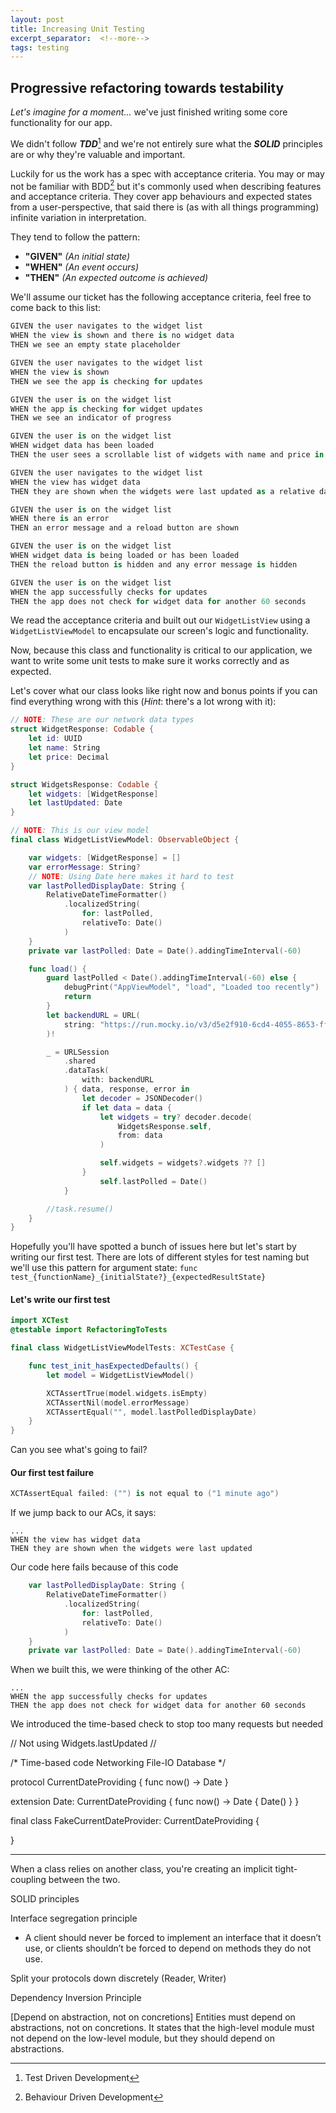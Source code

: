 ```yaml
---
layout: post
title: Increasing Unit Testing
excerpt_separator:  <!--more-->
tags: testing
---
```


## Progressive refactoring towards testability

*Let's imagine for a moment...* we've just finished writing some core functionality for our app.

We didn't follow **_TDD_**[^1] and we're not entirely sure what the **_SOLID_** principles are or why they're valuable and important.

Luckily for us the work has a spec with acceptance criteria. You may or may not be familiar with BDD[^2] but it's commonly used when describing features and acceptance criteria. They cover app behaviours and expected states from a user-perspective, that said there is (as with all things programming) infinite variation in interpretation.

They tend to follow the pattern:

* **"GIVEN"** *(An initial state)*
* **"WHEN"** *(An event occurs)*
* **"THEN"** *(An expected outcome is achieved)*

We'll assume our ticket has the following acceptance criteria, feel free to come back to this list:

```swift
GIVEN the user navigates to the widget list
WHEN the view is shown and there is no widget data
THEN we see an empty state placeholder

GIVEN the user navigates to the widget list
WHEN the view is shown
THEN we see the app is checking for updates

GIVEN the user is on the widget list
WHEN the app is checking for widget updates
THEN we see an indicator of progress

GIVEN the user is on the widget list
WHEN widget data has been loaded
THEN the user sees a scrollable list of widgets with name and price in alphabetical order

GIVEN the user navigates to the widget list
WHEN the view has widget data
THEN they are shown when the widgets were last updated as a relative date e.g. 1 minute ago, 3 hours ago.

GIVEN the user is on the widget list
WHEN there is an error
THEN an error message and a reload button are shown 

GIVEN the user is on the widget list
WHEN widget data is being loaded or has been loaded
THEN the reload button is hidden and any error message is hidden

GIVEN the user is on the widget list
WHEN the app successfully checks for updates
THEN the app does not check for widget data for another 60 seconds
```
We read the acceptance criteria and built out our `WidgetListView` using a `WidgetListViewModel` to encapsulate our screen's logic and functionality.

Now, because this class and functionality is critical to our application, we want to write some unit tests to make sure it works correctly and as expected.

Let's cover what our class looks like right now and bonus points if you can find everything wrong with this (*Hint*: there's a lot wrong with it):

```swift
// NOTE: These are our network data types
struct WidgetResponse: Codable {
    let id: UUID
    let name: String
    let price: Decimal
}

struct WidgetsResponse: Codable {
    let widgets: [WidgetResponse]
    let lastUpdated: Date
}
```

```swift
// NOTE: This is our view model
final class WidgetListViewModel: ObservableObject {

    var widgets: [WidgetResponse] = []
    var errorMessage: String?
    // NOTE: Using Date here makes it hard to test
    var lastPolledDisplayDate: String {
        RelativeDateTimeFormatter()
            .localizedString(
                for: lastPolled,
                relativeTo: Date()
            )
    }
    private var lastPolled: Date = Date().addingTimeInterval(-60)

    func load() {
        guard lastPolled < Date().addingTimeInterval(-60) else {
            debugPrint("AppViewModel", "load", "Loaded too recently")
            return
        }
        let backendURL = URL(
            string: "https://run.mocky.io/v3/d5e2f910-6cd4-4055-8653-ff0c36f28f34"
        )!

        _ = URLSession
            .shared
            .dataTask(
                with: backendURL
            ) { data, response, error in
                let decoder = JSONDecoder()
                if let data = data {
                    let widgets = try? decoder.decode(
                        WidgetsResponse.self,
                        from: data
                    )

                    self.widgets = widgets?.widgets ?? []
                }
                    self.lastPolled = Date()
            }

        //task.resume()
    }
}
```

Hopefully you'll have spotted a bunch of issues here but let's start by writing our first test. There are lots of different styles for test naming but we'll use this pattern for argument state:
 `func test_{functionName}_{initialState?}_{expectedResultState}`

#### Let's write our first test 

```swift
import XCTest
@testable import RefactoringToTests

final class WidgetListViewModelTests: XCTestCase {

    func test_init_hasExpectedDefaults() {
        let model = WidgetListViewModel()

        XCTAssertTrue(model.widgets.isEmpty)
        XCTAssertNil(model.errorMessage)
        XCTAssertEqual("", model.lastPolledDisplayDate)
    }
}
```
Can you see what's going to fail?

#### Our first test failure

```swift
XCTAssertEqual failed: ("") is not equal to ("1 minute ago")
```

If we jump back to our ACs, it says:
```
...
WHEN the view has widget data
THEN they are shown when the widgets were last updated
```

Our code here fails because of this code
```swift
    var lastPolledDisplayDate: String {
        RelativeDateTimeFormatter()
            .localizedString(
                for: lastPolled,
                relativeTo: Date()
            )
    }
    private var lastPolled: Date = Date().addingTimeInterval(-60)
```

When we built this, we were thinking of the other AC:
```
...
WHEN the app successfully checks for updates
THEN the app does not check for widget data for another 60 seconds
```
We introduced the time-based check to stop too many requests but needed


// Not using Widgets.lastUpdated
//

/*
    Time-based code
    Networking
    File-IO
    Database
 */

protocol CurrentDateProviding {
    func now() -> Date
}

extension Date: CurrentDateProviding {
    func now() -> Date {
        Date()
    }
}

final class FakeCurrentDateProvider: CurrentDateProviding {

}


-----

When a class relies on another class, you're creating an implicit tight-coupling between the two.

SOLID principles

Interface segregation principle
- A client should never be forced to implement an interface that it doesn’t use, or clients shouldn’t be forced to depend on methods they do not use.

Split your protocols down discretely (Reader, Writer)

Dependency Inversion Principle

[Depend on abstraction, not on concretions]
Entities must depend on abstractions, not on concretions. It states that the high-level module must not depend on the low-level module, but they should depend on abstractions.

[^1]: Test Driven Development
[^2]: Behaviour Driven Development